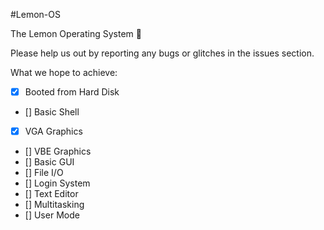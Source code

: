 #Lemon-OS

The Lemon Operating System :lemon:

Please help us out by reporting any bugs or glitches in the issues section.

What we hope to achieve:

 - [x] Booted from Hard Disk
 - [] Basic Shell
 - [x] VGA Graphics
 - [] VBE Graphics
 - [] Basic GUI
 - [] File I/O
 - [] Login System
 - [] Text Editor
 - [] Multitasking
 - [] User Mode